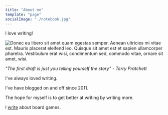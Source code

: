 ```yaml
---
title: "About me"
template: "page"
socialImage: "./notebook.jpg"
---
```


I love writing!

![Donec eu libero sit amet quam egestas semper. Aenean ultricies mi vitae est. Mauris placerat eleifend leo. Quisque sit amet est et sapien ullamcorper pharetra. Vestibulum erat wisi, condimentum sed, commodo vitae, ornare sit amet, wisi.](/notebook.jpg)

*"The first draft is just you telling yourself the story" - Terry Pratchett*

I've always loved writing.

I've have blogged on and off since 2011.    

The hope for myself is to get better at writing by writing more.  

I [write](https://www.richgames.xyz) about board games.
